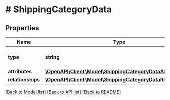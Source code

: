 # # ShippingCategoryData

## Properties

Name | Type | Description | Notes
------------ | ------------- | ------------- | -------------
**type** | **string** | The resource&#39;s type |
**attributes** | [**\OpenAPI\Client\Model\ShippingCategoryDataAttributes**](ShippingCategoryDataAttributes.md) |  |
**relationships** | [**\OpenAPI\Client\Model\ShippingCategoryDataRelationships**](ShippingCategoryDataRelationships.md) |  | [optional]

[[Back to Model list]](../../README.md#models) [[Back to API list]](../../README.md#endpoints) [[Back to README]](../../README.md)
